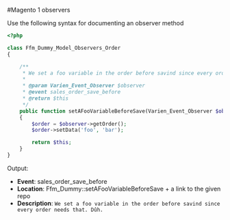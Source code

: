 #Magento 1 observers

Use the following syntax for documenting an observer method

```php
<?php

class Ffm_Dummy_Model_Observers_Order
{

    /**
     * We set a foo variable in the order before savind since every order needs that. Dûh.
     *
     * @param Varien_Event_Observer $observer
     * @event sales_order_save_before
     * @return $this
     */
    public function setAFooVariableBeforeSave(Varien_Event_Observer $observer)
    {
        $order = $observer->getOrder();
        $order->setData('foo', 'bar');

        return $this;
    }
}
```

Output:
- **Event**: sales_order_save_before
- **Location**: Ffm_Dummy::setAFooVariableBeforeSave + a link to the given repo
- **Description**: `We set a foo variable in the order before savind since every order needs that. Dûh.`